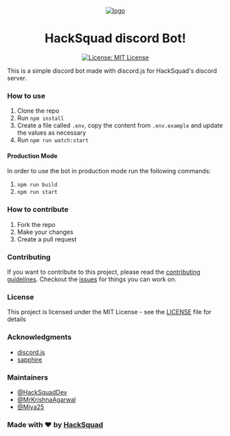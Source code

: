 <p align="center">
  <a href="https://hacksquad.dev">
    <img  alt="logo" src="https://user-images.githubusercontent.com/17677196/190159412-34a1d863-1c2f-49bb-930c-054753137118.jpg">
  </a>
</p>
<h1 align="center">HackSquad discord Bot!</h1>
<p align="center">
  <a href="https://opensource.org/licenses/MIT" target="_blank">
    <img alt="License: MIT License" src="https://img.shields.io/badge/License-MIT License-yellow.svg" />
  </a>
</p>

This is a simple discord bot made with discord.js for HackSquad's discord server.

### How to use

1. Clone the repo
2. Run `npm install`
3. Create a file called `.env`, copy the content from `.env.example` and update the values as necessary
4. Run `npm run watch:start`

#### Production Mode

In order to use the bot in production mode run the following commands:

1. `npm run build`
2. `npm run start`

### How to contribute

1. Fork the repo
2. Make your changes
3. Create a pull request

### Contributing

If you want to contribute to this project, please read the [contributing guidelines](/CONTRIBUTING.md).
Checkout the [issues](/issues) for things you can work on.

### License

This project is licensed under the MIT License - see the [LICENSE](/LICENSE) file for details

### Acknowledgments

-   [discord.js](https://discord.js.org/#/)
-   [sapphire](https://github.com/sapphiredev/framework)

### Maintainers

-   [@HackSquadDev](https://github.com/HackSquadDev)
-   [@MrKrishnaAgarwal](https://github.com/MrKrishnaAgarwal)
-   [@Miya25](https://github.com/Miya25)

### Made with ❤️ by [HackSquad](https://hacksquad.dev)
